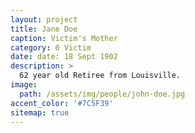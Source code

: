 ```yaml
---
layout: project
title: Jane Doe
caption: Victim's Mother
category: 0 Victim
date: date: 18 Sept 1902
description: >
  62 year old Retiree from Louisville.
image: 
  path: /assets/img/people/john-doe.jpg
accent_color: '#7C5F39'
sitemap: true
---
```

